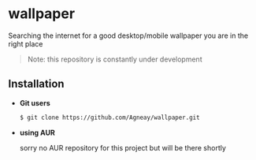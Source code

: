 # wallpaper
Searching the internet for a good desktop/mobile wallpaper you are in the right place



> Note: this repository is constantly under development 

## Installation

+ **Git users**

  ```bash
  $ git clone https://github.com/Agneay/wallpaper.git 

+ **using AUR**

  sorry no AUR repository for this project but will be there shortly
